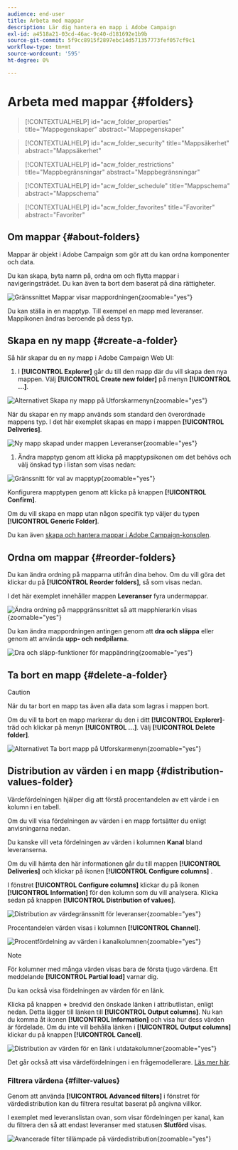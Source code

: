 ```yaml
---
audience: end-user
title: Arbeta med mappar
description: Lär dig hantera en mapp i Adobe Campaign
exl-id: a4518a21-03cd-46ac-9c40-d181692e1b9b
source-git-commit: 5f9cc8915f2897ebc14d571357773fef057cf9c1
workflow-type: tm+mt
source-wordcount: '595'
ht-degree: 0%

---
```


# Arbeta med mappar {#folders}

>[!CONTEXTUALHELP]
>id="acw_folder_properties"
>title="Mappegenskaper"
>abstract="Mappegenskaper"

>[!CONTEXTUALHELP]
>id="acw_folder_security"
>title="Mappsäkerhet"
>abstract="Mappsäkerhet"

>[!CONTEXTUALHELP]
>id="acw_folder_restrictions"
>title="Mappbegränsningar"
>abstract="Mappbegränsningar"

>[!CONTEXTUALHELP]
>id="acw_folder_schedule"
>title="Mappschema"
>abstract="Mappschema"

>[!CONTEXTUALHELP]
>id="acw_folder_favorites"
>title="Favoriter"
>abstract="Favoriter"

## Om mappar {#about-folders}

Mappar är objekt i Adobe Campaign som gör att du kan ordna komponenter och data.

Du kan skapa, byta namn på, ordna om och flytta mappar i navigeringsträdet. Du kan även ta bort dem baserat på dina rättigheter.

![Gränssnittet Mappar visar mappordningen](assets/folders.png){zoomable="yes"}

Du kan ställa in en mapptyp. Till exempel en mapp med leveranser. Mappikonen ändras beroende på dess typ.

## Skapa en ny mapp {#create-a-folder}

Så här skapar du en ny mapp i Adobe Campaign Web UI:

1. I **[!UICONTROL Explorer]** går du till den mapp där du vill skapa den nya mappen. Välj **[!UICONTROL Create new folder]** på menyn **[!UICONTROL ...]**.

![Alternativet Skapa ny mapp på Utforskarmenyn](assets/folder_create.png){zoomable="yes"}

När du skapar en ny mapp används som standard den överordnade mappens typ. I det här exemplet skapas en mapp i mappen **[!UICONTROL Deliveries]**.

![Ny mapp skapad under mappen Leveranser](assets/folder_new.png){zoomable="yes"}

1. Ändra mapptyp genom att klicka på mapptypsikonen om det behövs och välj önskad typ i listan som visas nedan:

![Gränssnitt för val av mapptyp](assets/folder_type.png){zoomable="yes"}

Konfigurera mapptypen genom att klicka på knappen **[!UICONTROL Confirm]**.

Om du vill skapa en mapp utan någon specifik typ väljer du typen **[!UICONTROL Generic Folder]**.

Du kan även [skapa och hantera mappar i Adobe Campaign-konsolen](https://experienceleague.adobe.com/en/docs/campaign/campaign-v8/config/configuration/folders-and-views).

## Ordna om mappar {#reorder-folders}

Du kan ändra ordning på mapparna utifrån dina behov. Om du vill göra det klickar du på **[!UICONTROL Reorder folders]**, så som visas nedan.

I det här exemplet innehåller mappen **Leveranser** fyra undermappar.

![Ändra ordning på mappgränssnittet så att mapphierarkin visas](assets/folder-reorder.png){zoomable="yes"}

Du kan ändra mappordningen antingen genom att **dra och släppa** eller genom att använda **upp- och nedpilarna**.

![Dra och släpp-funktioner för mappändring](assets/folder-draganddrop.png){zoomable="yes"}

## Ta bort en mapp {#delete-a-folder}

>[!CAUTION]
>
>När du tar bort en mapp tas även alla data som lagras i mappen bort.

Om du vill ta bort en mapp markerar du den i ditt **[!UICONTROL Explorer]**-träd och klickar på menyn **[!UICONTROL ...]**. Välj **[!UICONTROL Delete folder]**.

![Alternativet Ta bort mapp på Utforskarmenyn](assets/folder_delete.png){zoomable="yes"}

## Distribution av värden i en mapp {#distribution-values-folder}

Värdefördelningen hjälper dig att förstå procentandelen av ett värde i en kolumn i en tabell.

Om du vill visa fördelningen av värden i en mapp fortsätter du enligt anvisningarna nedan.

Du kanske vill veta fördelningen av värden i kolumnen **Kanal** bland leveranserna.

Om du vill hämta den här informationen går du till mappen **[!UICONTROL Deliveries]** och klickar på ikonen **[!UICONTROL Configure columns]** .

I fönstret **[!UICONTROL Configure columns]** klickar du på ikonen **[!UICONTROL Information]** för den kolumn som du vill analysera. Klicka sedan på knappen **[!UICONTROL Distribution of values]**.

![Distribution av värdegränssnitt för leveranser](assets/values_deliveries.png){zoomable="yes"}

Procentandelen värden visas i kolumnen **[!UICONTROL Channel]**.

![Procentfördelning av värden i kanalkolumnen](assets/values_percentage.png){zoomable="yes"}

>[!NOTE]
>
>För kolumner med många värden visas bara de första tjugo värdena. Ett meddelande **[!UICONTROL Partial load]** varnar dig.

Du kan också visa fördelningen av värden för en länk.

Klicka på knappen **+** bredvid den önskade länken i attributlistan, enligt nedan. Detta lägger till länken till **[!UICONTROL Output columns]**. Nu kan du komma åt ikonen **[!UICONTROL Information]** och visa hur dess värden är fördelade. Om du inte vill behålla länken i **[!UICONTROL Output columns]** klickar du på knappen **[!UICONTROL Cancel]**.

![Distribution av värden för en länk i utdatakolumner](assets/values_link.png){zoomable="yes"}

Det går också att visa värdefördelningen i en frågemodellerare. [Läs mer här](../query/build-query.md#distribution-of-values-in-a-query).

### Filtrera värdena {#filter-values}

Genom att använda **[!UICONTROL Advanced filters]** i fönstret för värdedistribution kan du filtrera resultat baserat på angivna villkor.

I exemplet med leveranslistan ovan, som visar fördelningen per kanal, kan du filtrera den så att endast leveranser med statusen **Slutförd** visas.

![Avancerade filter tillämpade på värdedistribution](assets/values_filter.png){zoomable="yes"}